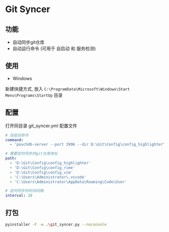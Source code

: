 # Git Syncer

## 功能

- 自动同步git仓库
- 自动运行命令 (可用于 自启动 和 服务检测)

## 使用

- Windows

新建快捷方式, 放入 `C:\ProgramData\Microsoft\Windows\Start Menu\Programs\StartUp` 目录


## 配置

打开同目录 git_syncer.yml 配置文件

```yaml
# 自启动命令
command:
  - 'pouchdb-server --port 3996 --dir D:\Git\Config\config_highlighter\db --config D:\Git\Config\config_highlighter\config.json --sqlite'

# 需要定时同步的git仓库地址
path:  
  - 'D:\Git\Config\config_highlighter'
  - 'D:\Git\Config\config_rime'
  - 'D:\Git\Config\config_vim'
  - 'C:\Users\Administrator\.vscode'
  - 'C:\Users\Administrator\AppData\Roaming\Code\User'

# 定时同步的时间间隔
interval: 18

```

## 打包

```sh
pyinstaller -F -w .\git_syncer.py --noconsole
```
